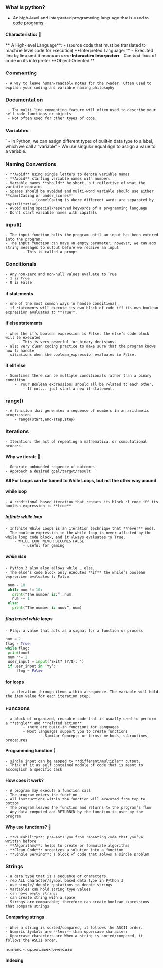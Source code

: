 ### What is python?
- An high-level and interpreted programming language that is used to code programs.

#### Characteristics 🐸
** A High-level Language**:
    - (source code that must be translated to machine level code for execution)
**Interpreted Language: **
    - Executed line by line until it meets an error
**Interactive Interpreter:**
    - Can test lines of code on its interpreter
**Object-Oriented **

### Commenting
    - A way to leave human-readable notes for the reader. Often used to explain your coding and variable naming philosophy
    
### Documentation
     - The multi-line commenting feature will often used to describe your self-made functions or objects
     - Not often used for other types of code.

### Variables
`   -  In Python, we can assign different types of built-in data type to a label, which we call a “variable”
    - We use singular equal sign to assign a value to a variable.

### Naming Conventions
    - **Avoid** using single letters to denote variable names
    - **Avoid** starting variable names with numbers
    - Variable names **should** be short, but reflective of what the variable contains
    - Spaces should be avoided and multi-word variable should use either **camelCasing or under_scores** 
                - (camelCasing is where different words are separated by capitalization)
    - Avoid using special/reserved keywords of a programming language
    - Don’t start variable names with capitals

### input()
    - The input function halts the program until an input has been entered into the program.
    - The input function can have an empty parameter; however, we can add string messages to output before we receive an input
            - This is called a prompt

### Conditionals
    - Any non-zero and non-null values evaluate to True
    - 1 is True
    - 0 is False
    
#### if statements
    - one of the most common ways to handle conditional
    - if statements will execute its own block of code iff its own boolean expression evaluates to **True**.
    
#### if else statements
    - when the if’s boolean expression is False, the else’s code block will be executed
          - This is very powerful for binary decisions.
    - also very clean coding practice to make sure that the program knows how to handle
      situations when the boolean_expression evaluates to False.
#### if elif else
    - Sometimes there can be multiple conditionals rather than a binary condition
        -  Your Boolean expressions should all be related to each other. 
            - If not... just start a new if statement.
### range()
    - A function that generates a sequence of numbers in an arithmetic progression. 
        - range(start,end-step,step)
### Iterations
    - Iteration: the act of repeating a mathematical or computational process.
#### Why we iterate 🐸
    - Generate unbounded sequence of outcomes
    - Approach a desired goal/target/result

**All For Loops can be turned to While Loops, but not the other way around**

#### while loop
    - A conditional based iteration that repeats its block of code iff its boolean expression is **true**.
##### Infinite while loop
    - Infinite While Loops is an iteration technique that **never** ends. 
    - The boolean expression in the while loop is never affected by the while loop code block, and it always evaluates to True.
        - WHILE LOOP NEVER BECOMES FALSE
            - useful for gaming 
 ##### while else 
    - Python 3 also also allows while … else. 
    - The else’s code block only executes **if** the while’s boolean expression evaluates to False.
    
 ``` python 
  num = 10
  while num != 10:
	print(“The number is:”, num)
	num -= 1
  else:
	print(“The number is now:”, num)
  ```
  ##### flag based while loops
    - Flag: a value that acts as a signal for a function or process
   ``` python
num = 2
flag = True
while flag:
	print(num)
	num **= 2
	user_input = input(‘Exit? (Y/N): ‘)
	if user_input in ‘Yy’:
		flag = False
   ```
   #### for loops
    -  a iteration through items within a sequence. The variable will hold the item value for each iteration step.

### Functions
    - a block of organized, reusable code that is usually used to perform a **single** and **related action**.
            - There are built-in functions for languages
            - Most languages support you to create functions
                    - Similar Concepts or terms: methods, subroutines, procedures
#### Programming function 🐸
    - single input can be mapped to **different/multiple** output. 
    - Think of it as self contained module of code that is meant to accomplish a specific task
    
#### How does it work? 
    - A program may execute a function call
    - The program enters the function
    - All instructions within the function will executed from top to bottom
    - The program leaves the function and returns to the program’s flow
    - Any data computed and RETURNED by the function is used by the program

#### Why use functions? 🐸
    - **Reusability**: prevents you from repeating code that you’ve written before
    - **Algorithms**: helps to create or formulate algorithms
    - **Clean Code**: organizes a solution into a function
    - **Single Serving**: a block of code that solves a single problem
 
### Strings
	- a data type that is a sequence of characters
	- rep ALL character/symbol based data type in Python 3
	- use single/ double quotations to denote strings
	- Variables can hold string type values 
	- can have empty strings 
	- can create string with a space 
	- Strings are comparable; therefore can create boolean expressions that compare strings
	
#### Comparing strings
	- When a string is sorted/compared, it follows the ASCII order.
	- Numeric Symbols are **less** than uppercase characters
	- Uppercase characters are When a string is sorted/compared, it follows the ASCII order.
numeric < uppercase<lowercase

#### Indexing
							  
							  
							  

